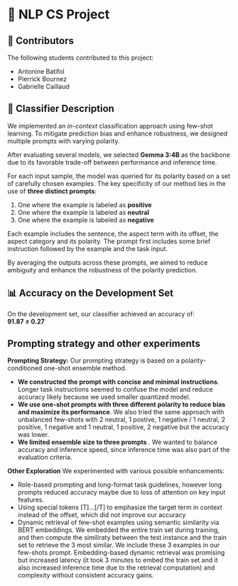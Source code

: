 # 🤖 NLP CS Project

## 👥 Contributors
The following students contributed to this project:
- Antonine Batifol  
- Pierrick Bournez  
- Gabrielle Caillaud  


## 🧠 Classifier Description
We implemented an *in-context* classification approach using few-shot learning. To mitigate prediction bias and enhance robustness, we designed multiple prompts with varying polarity.  

After evaluating several models, we selected **Gemma 3:4B** as the backbone due to its favorable trade-off between performance and inference time.  

For each input sample, the model was queried for its polarity based on a set of carefully chosen examples. The key specificity of our method lies in the use of **three distinct prompts**:
1. One where the example is labeled as **positive**
2. One where the example is labeled as **neutral**
3. One where the example is labeled as **negative**

Each example includes the sentence, the aspect term with its offset, the aspect category and its polarity. The prompt first includes some brief instruction followed by the example and the task input.

By averaging the outputs across these prompts, we aimed to reduce ambiguity and enhance the robustness of the polarity prediction.

## 📊 Accuracy on the Development Set
On the development set, our classifier achieved an accuracy of:  
**91.87 ± 0.27**

## Prompting strategy and other experiments

**Prompting Strategy:**
Our prompting strategy is based on a polarity-conditioned one-shot ensemble method.
- **We constructed the prompt with concise and minimal instructions**. Longer task instructions seemed to confuse the model and reduce accuracy likely because we used smaller quantized model.
- **We use one-shot prompts with  three different polarity to reduce bias and maximize its performance**. We also tried the same approach with unbalanced few-shots with 2 neutral, 1 postive, 1 negative / 1 neutral, 2 positive, 1 negative and 1 neutral, 1 positive, 2 negative but the accuracy was lower.
- **We limited ensemble size to three prompts** . We wanted to balance accuracy and inference speed, since inference time was also part of the evaluation criteria.

**Other Exploration**
We experimented with various possible enhancements:
- Role-based prompting and long-format task guidelines, however long prompts reduced accuracy maybe due to loss of attention on key input features.
- Using special tokens [T]...[/T] to emphasize the target term in context instead of the offset, which did not improve our accuracy
- Dynamic retrieval of few-shot examples using semantic similarity via BERT embeddings. We embedded the entire train set during training, and then compute the similiraty between the test instance and the train set to retrieve the 3 most similar. We include these 3 examples in our few-shots prompt. Embedding-based dynamic retrieval was promising but increased latency (it took 3 minutes to embed the train set and it also increased inference time due to the retrieval computation) and complexity without consistent accuracy gains.


